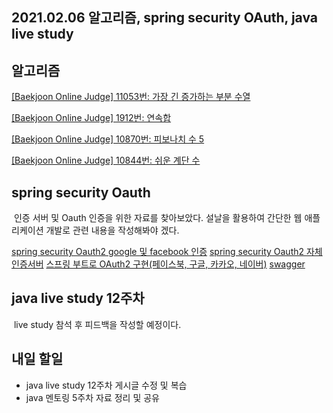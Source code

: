 ## 2021.02.06 알고리즘, spring security OAuth, java live study

## 알고리즘
[[Baekjoon Online Judge] 11053번: 가장 긴 증가하는 부분 수열](https://hyeonic.tistory.com/94)

[[Baekjoon Online Judge] 1912번: 연속합](https://hyeonic.tistory.com/95)

[[Baekjoon Online Judge] 10870번: 피보나치 수 5](https://hyeonic.tistory.com/96)

[[Baekjoon Online Judge] 10844번: 쉬운 계단 수](https://hyeonic.tistory.com/97)

## spring security Oauth
&nbsp;인증 서버 및 Oauth 인증을 위한 자료를 찾아보았다. 설날을 활용하여 간단한 웹 애플리케이션 개발로 관련 내용을 작성해봐야 겠다.

[spring security Oauth2 google 및 facebook 인증](https://blog.neonkid.xyz/236)
[spring security Oauth2 자체인증서버](https://autumnly.tistory.com/65)
[스프링 부트로 OAuth2 구현(페이스북, 구글, 카카오, 네이버)](https://engkimbs.tistory.com/849)
[swagger](https://zaccoding.tistory.com/28)

## java live study 12주차
&nbsp;live study 참석 후 피드백을 작성할 예정이다.

## 내일 할일
 - java live study 12주차 게시글 수정 및 복습
 - java 멘토링 5주차 자료 정리 및 공유
